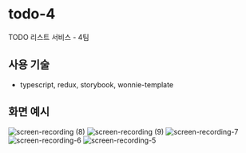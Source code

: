 # todo-4
TODO 리스트 서비스 - 4팀

## 사용 기술
- typescript, redux, storybook, wonnie-template

## 화면 예시
![screen-recording (8)](https://user-images.githubusercontent.com/47213425/89417061-2590b580-d769-11ea-9676-9188135e68f5.gif)
![screen-recording (9)](https://user-images.githubusercontent.com/47213425/89417067-275a7900-d769-11ea-8cdb-d14ee6fe056b.gif)
![screen-recording-_7_](https://user-images.githubusercontent.com/47213425/89417068-27f30f80-d769-11ea-9873-99a0a7dc8e75.gif)
![screen-recording-_6_](https://user-images.githubusercontent.com/47213425/89417070-288ba600-d769-11ea-9500-d73e1e26ac09.gif)
![screen-recording-_5_](https://user-images.githubusercontent.com/47213425/89417072-29243c80-d769-11ea-89c2-11a33f98e3ee.gif)
